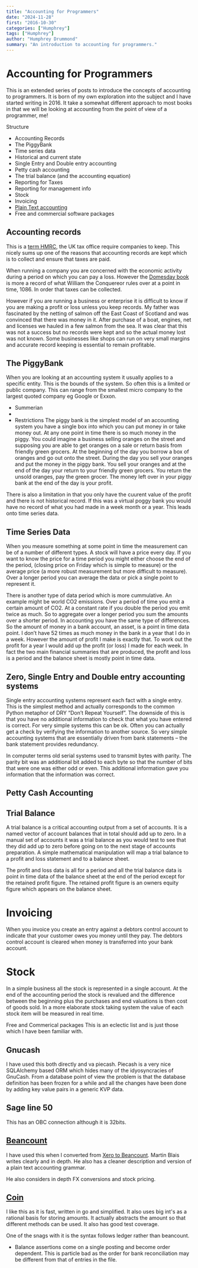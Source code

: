 ```yaml
---
title: "Accounting for Programmers"
date: "2024-11-28"
first: "2016-10-30"
categories: ["Humphrey"]
tags: ["Humphrey"]
author: "Humphrey Drummond"
summary: "An introduction to accounting for programmers."
---
```

# Accounting for Programmers


This is an extended series of posts to introduce the concepts of accounting to programmers.  It is born of my own exploration into the subject and I have started writing in 2016.  It take a somewhat different approach to most books in that we will be looking at accounting
from the point of view of a programmer, me!

Structure
- Accounting Records
- The PiggyBank
- Time series data
- Historical and current state
- Single Entry and Double entry accounting
- Petty cash accounting
- The trial balance (and the accounting equation)
- Reporting for Taxes
- Reporting for management info
- Stock
- Invoicing
- [Plain Text accounting](posts/plain-text-accounting/)
- Free and commercial software packages

## Accounting records

This is a [term HMRC](https://www.gov.uk/running-a-limited-company/company-and-accounting-records), the UK tax office require companies to keep.  This nicely sums up one of the reasons that accounting records are kept
which is to collect and ensure that taxes are paid.

When running a company you are concerned with the economic activity during a period on which you can pay a loss.
However the [Domesday book](https://en.wikipedia.org/wiki/Domesday_Book) is more a record of what William the 
Conquereor rules over at a point in time, 1086.  In order that taxes can be collected.

However if you are running a business or enterprise it is difficult to know if you are making a profit or loss
unless you keep records.  My father was fascinated by the netting of salmon off the East Coast of Scotland and was convinced that there was money in it.  After purchase of a boat, engines, net and licenses we hauled in a 
few salmon from the sea. It was clear that this was not a success but no records were kept and so the actual
money lost was not known.  Some businesses like shops can run on very small margins and accurate record keeping
is essential to remain profitable.

## The PiggyBank

When you are looking at an accounting system it usually applies to a specific entity.  This is the bounds of the system.  So often this is a limited or public company.  This can range from the smallest micro company to the largest quoted company eg Google or Exxon.

- Summerian
- 
- Restrictions
The piggy bank is the simplest model of an accounting system you have a single box into which you can put money in or take money out.  At any one point in time there is so much money in the piggy.
You could imagine a business selling oranges on the street and supposing you are able to get oranges on a sale or return basis from friendly green grocers.  At the beginning of the day you borrow a box of oranges and go out onto the street.  During the day you sell your oranges and put the money in the piggy bank. You sell your oranges and at the end of the day your return to your friendly green grocers.  You return the unsold oranges, pay the green grocer.  The money left over in your piggy bank at the end of the day is your profit.

There is also a limitation in that you only have the cuurent value of the profit and there is not historical record.  If this was a virtual poggy bank you would have no record of what you had made in a week month or a year.  This leads onto time series data.

## Time Series Data

When you measure something at some point in time the measurement can be of a number of  different types.  A stock will have a price every day.  If you want to know the price for a time period you might either choose the end of the period, (closing price on Friday which is simple to measure) or the average price (a more robust measurement but more difficult to measure).  Over a longer period you can average the data or pick a single point to represent it.

There is another type of data period which is more cummulative.  An example might be world CO2 emissions.  Over a period of time you emit a certain amount of CO2.  At a constant rate if you double the period you emit twice as much.  So to aggregate over a longer period you sum the amounts over a shorter period.
In accounting you have the same type of differences.  So the amount of money in a bank account, an asset, is a point in time data point.  I don’t have 52 times as much money in the bank in a year that I do in a week.   However the amount of profit I make is exactly that.  To work out the profit for a year I would add up the profit (or loss) I made for each week.
In fact the two main financial summaries that are produced, the profit and loss is a period and the balance sheet is mostly point in time data.

## Zero, Single Entry and Double entry accounting systems

Single entry accounting systems represent each fact with a single entry.  This is the simplest method and actually corresponds to the common Python metaphor of DRY “Don’t Repeat Yourself”.  The downside of this is that you have no additional information to check that what you have entered is correct.  For very simple systems this can be ok.  Often you can actually get a check by verifying the information to another source.  So very simple accounting systems that are essentially driven from bank statements – the bank statement provides redundancy.

In computer terms old serial systems used to transmit bytes with parity.  The parity bit was an additional bit added to each byte so that the number of bits that were one was either odd or even.  This additional information gave you information that the information was correct.

## Petty Cash Accounting

## Trial Balance

A trial balance is a critical accounting output from a set of accounts. It is a named vector of account balances that in total should add up to zero.  In a manual set of accounts it was a trial balance as you would test to see that they did add up to zero before going on to the next stage of accounts preparation.  A simple mathematical manipulation will map a trial balance to a profit and loss statement and to a balance sheet.

The profit and loss data is all for a period and all the trial balance data is point in time data of the balance sheet at the end of the period except for the retained profit figure.  The retained profit figure  is an owners equity figure which appears on the balance sheet.

# Invoicing

When you invoice you create an entry against a debtors control account to indicate that your customer owes you money until they pay.  The debtors control account is cleared when money is transferred into your bank account.

# Stock

In a simple business all the stock is represented in a single account.  At the end of the accounting period the stock is revalued and the difference between the beginning plus the purchases and end valuations is then  cost of goods sold.
In a more elaborate stock taking system the value of each stock item will be measured in real time.

Free and Commerical packages
This is an eclectic list and is just those which I have been familiar with.

## Gnucash

I have used this both directly and va piecash.  Piecash is a very nice SQLAlchemy based ORM which hides many of the idyosyncracies of GnuCash.  From a database point of view the problem is that the database definition has been frozen for a while and all the changes have been done by adding key value pairs in a generic KVP data.

## Sage line 50
This has an OBC connection although it is 32bits.

## [Beancount](https://beancount.github.io/)

I have used this when I converted from [Xero to Beancount](posts/2019-05-29-conversion-from-xero-to-beancount/).  Martin Blais writes clearly
and in depth.  He also has a cleaner description and version of a plain text accounting grammar.

He also considers in depth FX conversions and stock pricing.

## [Coin](https://github.com/mkobetic/coin)

I like this as it is fast, written in go and simplified.  It also uses big int's as a rational 
basis for storing amounts.  It actually abstracts the amount so that different methods can be used.
It also has good test coverage.

One of the snags with it is the syntax follows ledger rather than beancount. 
- Balance assertions come on a single posting and become order dependent.  This is 
particle bad as the order for bank reconciliation may be different from that of entries in the file.
